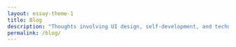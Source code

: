 ```yaml
---
layout: essay-theme-1
title: Blog
description: "Thoughts involving UI design, self-development, and technical tricks."
permalink: /blog/
---
```

